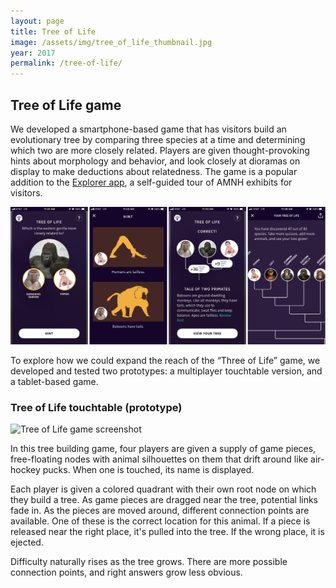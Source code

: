 ```yaml
---
layout: page
title: Tree of Life
image: /assets/img/tree_of_life_thumbnail.jpg
year: 2017
permalink: /tree-of-life/
---
```


## Tree of Life game

We developed a smartphone-based game that has visitors build an evolutionary tree by comparing three species at a time and determining which two are more closely related. Players are given thought-provoking hints about morphology and behavior, and look closely at dioramas on display to make deductions about relatedness. The game is a popular addition to the [Explorer app](https://www.amnh.org/apps/explorer), a self-guided tour of AMNH exhibits for visitors. 

![Tree of Life game screenshots](/assets/img/ToL-gorilla.png)


To explore how we could expand the reach of the “Three of Life” game, we developed and tested two prototypes: a multiplayer touchtable version, and a tablet-based game. 

### Tree of Life touchtable (prototype)
![Tree of Life game screenshot](/assets/img/tree_of_life_game.png)

In this tree building game, four players are given a supply of game pieces, free-floating nodes with animal silhouettes on them that drift around like air-hockey pucks. When one is touched, its name is displayed.

Each player is given a colored quadrant with their own root node on which they build a tree. As game pieces are dragged near the tree, potential links fade in. As the pieces are moved around, different connection points are available. One of these is the correct location for this animal. If a piece is released near the right place, it's pulled into the tree. If the wrong place, it is ejected.

Difficulty naturally rises as the tree grows. There are more possible connection points, and right answers grow less obvious.
